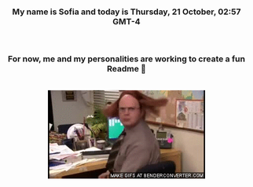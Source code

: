 


<div align="center">
<h3 >My name is Sofia and today is Thursday, 21 October, 02:57 GMT-4</h3><br>
<h3 >For now, me and my personalities are working to create a fun Readme 👋
</h3><br>
<img src='img/dwight.gif' alt='working...'/>
</div>
